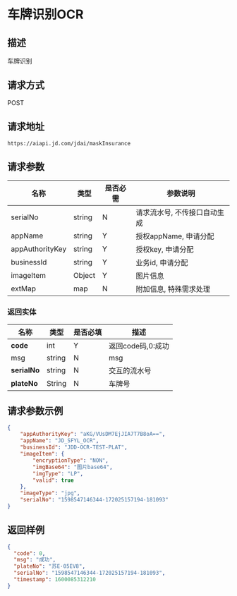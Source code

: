 # 车牌识别OCR


## 描述
车牌识别

## 请求方式

POST

## 请求地址

```apl
https://aiapi.jd.com/jdai/maskInsurance
```



## 请求参数

|名称|类型|是否必需|参数说明|
|---|---|---|---|
| serialNo | string | N      | 请求流水号, 不传接口自动生成                                 |
| appName | string | Y | 授权appName, 申请分配 |
| appAuthorityKey | string | Y | 授权key, 申请分配 |
| businessId | string | Y | 业务id, 申请分配 |
| imageItem | Object | Y | 图片信息 |
| extMap | map | N | 附加信息, 特殊需求处理 |



### 返回实体

|名称|类型| 是否必填 |描述|
|---|---|---|---|
|**code**|int|Y| 返回code码,0:成功  |
|msg|string| N | msg                |
|**serialNo**|string|N| 交互的流水号 |
|**plateNo**|String|N|车牌号|



## 请求参数示例

```json
{
    "appAuthorityKey": "aKG/VUsDM7EjJIA7T7B8oA==",
    "appName": "JD_SFYL_OCR",
    "businessId": "JDD-OCR-TEST-PLAT",
    "imageItem": {
        "encryptionType": "NON",
        "imgBase64": "图片base64",
        "imgType": "LP",
        "valid": true
    },
    "imageType": "jpg",
    "serialNo": "1598547146344-172025157194-181093"
}
```

## 返回样例

```json
{
  "code": 0, 
  "msg": "成功", 
  "plateNo": "苏E·05EV8", 
  "serialNo": "1598547146344-172025157194-181093", 
  "timestamp": 1600085312210
}
```

